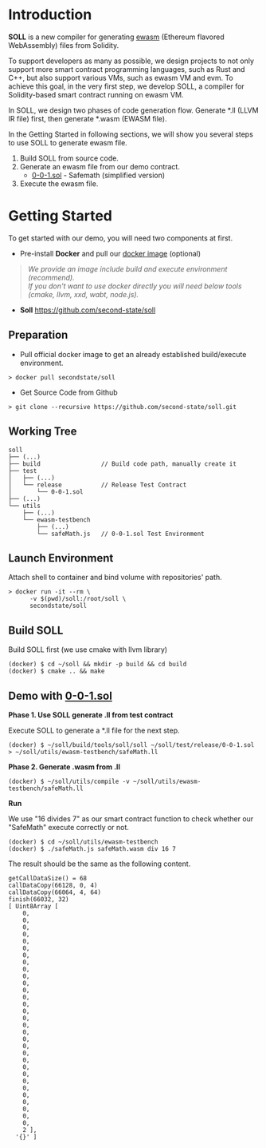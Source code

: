 # Introduction
**SOLL** is a new compiler for generating [ewasm](https://github.com/ewasm) (Ethereum flavored WebAssembly) files from Solidity.

To support developers as many as possible, we design projects to not only support more smart contract programming languages, such as Rust and C++, but also support various VMs, such as ewasm VM and evm. To achieve this goal, in the very first step, we develop SOLL, a compiler for Solidity-based smart contract running on ewasm VM.

In SOLL, we design two phases of code generation flow. Generate *.ll (LLVM IR file) first, then generate *.wasm (EWASM file).

In the Getting Started in following sections, we will show you several steps to use SOLL to generate ewasm file.

1. Build SOLL from source code.
2. Generate an ewasm file from our demo contract.
    - [0-0-1.sol](./test/release/0-0-1.sol) - Safemath (simplified version)
3. Execute the ewasm file.

# Getting Started
To get started with our demo, you will need two components at first.

- Pre-install **Docker** and pull our [docker image](https://hub.docker.com/r/secondstate/soll) (optional)
> *We provide an image include build and execute environment (recommend).  
> If you don't want to use docker directly you will need below tools (cmake, llvm, xxd, wabt, node.js).*

- **Soll** https://github.com/second-state/soll

## Preparation
- Pull official docker image to get an already established build/execute environment.
```Shell
> docker pull secondstate/soll
```

- Get Source Code from Github
```Shell
> git clone --recursive https://github.com/second-state/soll.git
```

## Working Tree
```
soll
├── (...)
├── build                 // Build code path, manually create it
├── test
│   ├── (...)
│   └── release           // Release Test Contract
│       └── 0-0-1.sol
├── (...)
└── utils
    ├── (...)
    └── ewasm-testbench
        ├── (...)
        └── safeMath.js   // 0-0-1.sol Test Environment
```

## Launch Environment
Attach shell to container and bind volume with repositories' path.
```Shell
> docker run -it --rm \
      -v $(pwd)/soll:/root/soll \
      secondstate/soll
```

## Build SOLL
Build SOLL first (we use cmake with llvm library)
```Shell
(docker) $ cd ~/soll && mkdir -p build && cd build
(docker) $ cmake .. && make
```

## Demo with [0-0-1.sol](./test/release/0-0-1.sol)

**Phase 1. Use SOLL generate .ll from test contract**

Execute SOLL to generate a *.ll file for the next step.
```Shell
(docker) $ ~/soll/build/tools/soll/soll ~/soll/test/release/0-0-1.sol > ~/soll/utils/ewasm-testbench/safeMath.ll
```

**Phase 2. Generate .wasm from .ll**

```Shell
(docker) $ ~/soll/utils/compile -v ~/soll/utils/ewasm-testbench/safeMath.ll
```

**Run**

We use "16 divides 7" as our smart contract function to check whether our "SafeMath" execute correctly or not.
```Shell
(docker) $ cd ~/soll/utils/ewasm-testbench
(docker) $ ./safeMath.js safeMath.wasm div 16 7
```

The result should be the same as the following content.

```Shell
getCallDataSize() = 68
callDataCopy(66128, 0, 4)
callDataCopy(66064, 4, 64)
finish(66032, 32)
[ Uint8Array [
    0,
    0,
    0,
    0,
    0,
    0,
    0,
    0,
    0,
    0,
    0,
    0,
    0,
    0,
    0,
    0,
    0,
    0,
    0,
    0,
    0,
    0,
    0,
    0,
    0,
    0,
    0,
    0,
    0,
    0,
    0,
    2 ],
  '{}' ]
```

